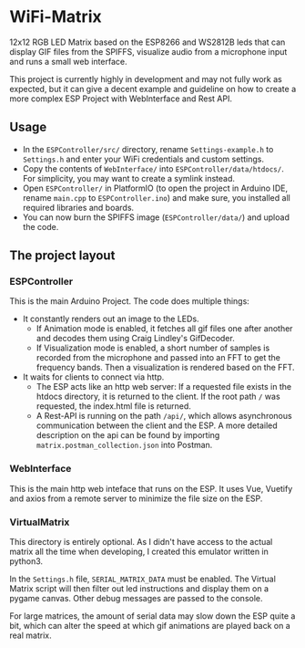# WiFi-Matrix
12x12 RGB LED Matrix based on the ESP8266 and WS2812B leds that can display GIF files from the SPIFFS, visualize audio from a microphone input and runs a small web interface.

This project is currently highly in development and may not fully work as expected, but it can give a decent example and guideline on how to create a more complex ESP Project with WebInterface and Rest API.

## Usage
- In the `ESPController/src/` directory, rename `Settings-example.h` to `Settings.h` and enter your WiFi credentials and custom settings.
- Copy the contents of `WebInterface/` into `ESPController/data/htdocs/`. For simplicity, you may want to create a symlink instead.
- Open `ESPController/` in PlatformIO (to open the project in Arduino IDE, rename `main.cpp` to `ESPController.ino`) and make sure, you installed all required libraries and boards.
- You can now burn the SPIFFS image (`ESPController/data/`) and upload the code.

## The project layout

### ESPController
This is the main Arduino Project. The code does multiple things:
- It constantly renders out an image to the LEDs.
    - If Animation mode is enabled, it fetches all gif files one after another and decodes them using Craig Lindley's GifDecoder.
    - If Visualization mode is enabled, a short number of samples is recorded from the microphone and passed into an FFT to get the frequency bands. Then a visualization is rendered based on the FFT.
- It waits for clients to connect via http.
    - The ESP acts like an http web server: If a requested file exists in the htdocs directory, it is returned to the client. If the root path `/` was requested, the index.html file is returned.
    - A Rest-API is running on the path `/api/`, which allows asynchronous communication between the client and the ESP. A more detailed description on the api can be found by importing `matrix.postman_collection.json` into Postman.

### WebInterface
This is the main http web inteface that runs on the ESP. It uses Vue, Vuetify and axios from a remote server to minimize the file size on the ESP.

### VirtualMatrix
This directory is entirely optional. As I didn't have access to the actual matrix all the time when developing, I created this emulator written in python3.

In the `Settings.h` file, `SERIAL_MATRIX_DATA` must be enabled. The Virtual Matrix script will then filter out led instructions and display them on a pygame canvas. Other debug messages are passed to the console.

For large matrices, the amount of serial data may slow down the ESP quite a bit, which can alter the speed at which gif animations are played back on a real matrix.